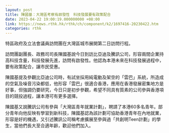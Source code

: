 ```yaml
---
layout: post
title: 陳國基：大灣區考察有啟發性　科技發展要有政策配合
date: 2023-04-22 19:00:19.000000000 +08:00
link: https://news.rthk.hk/rthk/ch/component/k2/1697416-20230422.htm
categories: rthk
---
```


特區政府及立法會議員訪問團在大灣區城市展開第二日訪問行程。

訪問團副團長、政務司司長陳國基說今日到訪比亞迪及騰訊公司，形容兩間企業持高科技含量，科技發展先進，訪問有啟發性。他認為本港未來在科技發展過程中，要有政策配合，讓市民受惠。

陳國基提及參觀比亞迪公司時，有試坐採用純電動及架空的「雲巴」系統，所造成的空氣及噪音污染都低，他形容「雲巴」很適合香港，應用在香港發展密集地方是好事，但強調仍要研究，今日只是初步參觀，希望不同具有質素的公司參與香港項目的競投過程，讓本港可有更多選擇。

陳國基又說騰訊公司有參與「大灣區青年就業計劃」，聘請了本港60多名青年。部分青年向他反映有學習到新科技，陳國基認為該計劃可協助香港青年在內地就業，形容是好的機遇，又引述騰訊公司稱考慮擴展至參與過「共創明Teen計劃」的學生，當他們長大至合適年齡，歡迎他們加入。
